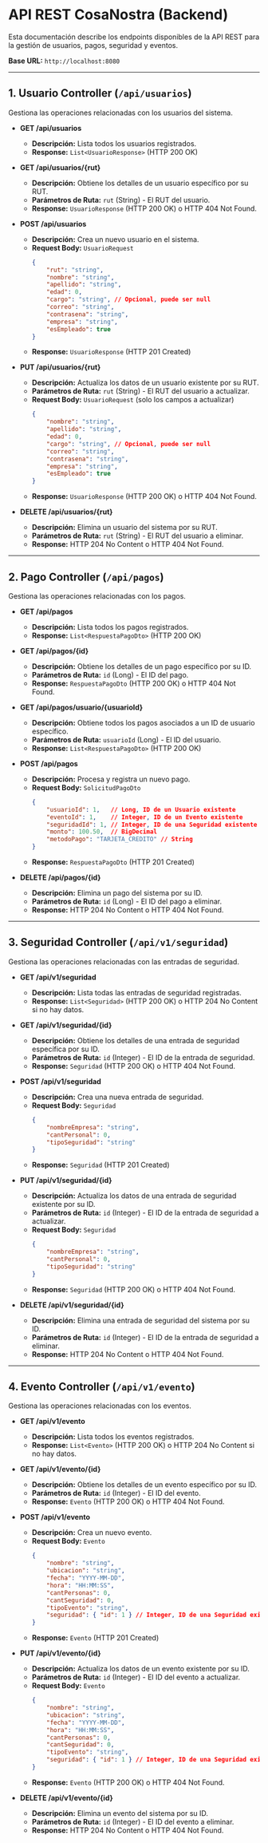# API REST CosaNostra (Backend)

Esta documentación describe los endpoints disponibles de la API REST para la gestión de usuarios, pagos, seguridad y eventos.

**Base URL:** `http://localhost:8080`

---

## **1. Usuario Controller (`/api/usuarios`)**

Gestiona las operaciones relacionadas con los usuarios del sistema.

* **GET /api/usuarios**
    * **Descripción:** Lista todos los usuarios registrados.
    * **Response:** `List<UsuarioResponse>` (HTTP 200 OK)

* **GET /api/usuarios/{rut}**
    * **Descripción:** Obtiene los detalles de un usuario específico por su RUT.
    * **Parámetros de Ruta:** `rut` (String) - El RUT del usuario.
    * **Response:** `UsuarioResponse` (HTTP 200 OK) o HTTP 404 Not Found.

* **POST /api/usuarios**
    * **Descripción:** Crea un nuevo usuario en el sistema.
    * **Request Body:** `UsuarioRequest`
        ```json
        {
            "rut": "string",
            "nombre": "string",
            "apellido": "string",
            "edad": 0,
            "cargo": "string", // Opcional, puede ser null
            "correo": "string",
            "contrasena": "string",
            "empresa": "string",
            "esEmpleado": true
        }
        ```
    * **Response:** `UsuarioResponse` (HTTP 201 Created)

* **PUT /api/usuarios/{rut}**
    * **Descripción:** Actualiza los datos de un usuario existente por su RUT.
    * **Parámetros de Ruta:** `rut` (String) - El RUT del usuario a actualizar.
    * **Request Body:** `UsuarioRequest` (solo los campos a actualizar)
        ```json
        {
            "nombre": "string",
            "apellido": "string",
            "edad": 0,
            "cargo": "string", // Opcional, puede ser null
            "correo": "string",
            "contrasena": "string",
            "empresa": "string",
            "esEmpleado": true
        }
        ```
    * **Response:** `UsuarioResponse` (HTTP 200 OK) o HTTP 404 Not Found.

* **DELETE /api/usuarios/{rut}**
    * **Descripción:** Elimina un usuario del sistema por su RUT.
    * **Parámetros de Ruta:** `rut` (String) - El RUT del usuario a eliminar.
    * **Response:** HTTP 204 No Content o HTTP 404 Not Found.

---

## **2. Pago Controller (`/api/pagos`)**

Gestiona las operaciones relacionadas con los pagos.

* **GET /api/pagos**
    * **Descripción:** Lista todos los pagos registrados.
    * **Response:** `List<RespuestaPagoDto>` (HTTP 200 OK)

* **GET /api/pagos/{id}**
    * **Descripción:** Obtiene los detalles de un pago específico por su ID.
    * **Parámetros de Ruta:** `id` (Long) - El ID del pago.
    * **Response:** `RespuestaPagoDto` (HTTP 200 OK) o HTTP 404 Not Found.

* **GET /api/pagos/usuario/{usuarioId}**
    * **Descripción:** Obtiene todos los pagos asociados a un ID de usuario específico.
    * **Parámetros de Ruta:** `usuarioId` (Long) - El ID del usuario.
    * **Response:** `List<RespuestaPagoDto>` (HTTP 200 OK)

* **POST /api/pagos**
    * **Descripción:** Procesa y registra un nuevo pago.
    * **Request Body:** `SolicitudPagoDto`
        ```json
        {
            "usuarioId": 1,   // Long, ID de un Usuario existente
            "eventoId": 1,    // Integer, ID de un Evento existente
            "seguridadId": 1, // Integer, ID de una Seguridad existente
            "monto": 100.50,  // BigDecimal
            "metodoPago": "TARJETA_CREDITO" // String
        }
        ```
    * **Response:** `RespuestaPagoDto` (HTTP 201 Created)

* **DELETE /api/pagos/{id}**
    * **Descripción:** Elimina un pago del sistema por su ID.
    * **Parámetros de Ruta:** `id` (Long) - El ID del pago a eliminar.
    * **Response:** HTTP 204 No Content o HTTP 404 Not Found.

---

## **3. Seguridad Controller (`/api/v1/seguridad`)**

Gestiona las operaciones relacionadas con las entradas de seguridad.

* **GET /api/v1/seguridad**
    * **Descripción:** Lista todas las entradas de seguridad registradas.
    * **Response:** `List<Seguridad>` (HTTP 200 OK) o HTTP 204 No Content si no hay datos.

* **GET /api/v1/seguridad/{id}**
    * **Descripción:** Obtiene los detalles de una entrada de seguridad específica por su ID.
    * **Parámetros de Ruta:** `id` (Integer) - El ID de la entrada de seguridad.
    * **Response:** `Seguridad` (HTTP 200 OK) o HTTP 404 Not Found.

* **POST /api/v1/seguridad**
    * **Descripción:** Crea una nueva entrada de seguridad.
    * **Request Body:** `Seguridad`
        ```json
        {
            "nombreEmpresa": "string",
            "cantPersonal": 0,
            "tipoSeguridad": "string"
        }
        ```
    * **Response:** `Seguridad` (HTTP 201 Created)

* **PUT /api/v1/seguridad/{id}**
    * **Descripción:** Actualiza los datos de una entrada de seguridad existente por su ID.
    * **Parámetros de Ruta:** `id` (Integer) - El ID de la entrada de seguridad a actualizar.
    * **Request Body:** `Seguridad`
        ```json
        {
            "nombreEmpresa": "string",
            "cantPersonal": 0,
            "tipoSeguridad": "string"
        }
        ```
    * **Response:** `Seguridad` (HTTP 200 OK) o HTTP 404 Not Found.

* **DELETE /api/v1/seguridad/{id}**
    * **Descripción:** Elimina una entrada de seguridad del sistema por su ID.
    * **Parámetros de Ruta:** `id` (Integer) - El ID de la entrada de seguridad a eliminar.
    * **Response:** HTTP 204 No Content o HTTP 404 Not Found.

---

## **4. Evento Controller (`/api/v1/evento`)**

Gestiona las operaciones relacionadas con los eventos.

* **GET /api/v1/evento**
    * **Descripción:** Lista todos los eventos registrados.
    * **Response:** `List<Evento>` (HTTP 200 OK) o HTTP 204 No Content si no hay datos.

* **GET /api/v1/evento/{id}**
    * **Descripción:** Obtiene los detalles de un evento específico por su ID.
    * **Parámetros de Ruta:** `id` (Integer) - El ID del evento.
    * **Response:** `Evento` (HTTP 200 OK) o HTTP 404 Not Found.

* **POST /api/v1/evento**
    * **Descripción:** Crea un nuevo evento.
    * **Request Body:** `Evento`
        ```json
        {
            "nombre": "string",
            "ubicacion": "string",
            "fecha": "YYYY-MM-DD",
            "hora": "HH:MM:SS",
            "cantPersonas": 0,
            "cantSeguridad": 0,
            "tipoEvento": "string",
            "seguridad": { "id": 1 } // Integer, ID de una Seguridad existente. Si es opcional, puede ser null.
        }
        ```
    * **Response:** `Evento` (HTTP 201 Created)

* **PUT /api/v1/evento/{id}**
    * **Descripción:** Actualiza los datos de un evento existente por su ID.
    * **Parámetros de Ruta:** `id` (Integer) - El ID del evento a actualizar.
    * **Request Body:** `Evento`
        ```json
        {
            "nombre": "string",
            "ubicacion": "string",
            "fecha": "YYYY-MM-DD",
            "hora": "HH:MM:SS",
            "cantPersonas": 0,
            "cantSeguridad": 0,
            "tipoEvento": "string",
            "seguridad": { "id": 1 } // Integer, ID de una Seguridad existente. Si es opcional, puede ser null.
        }
        ```
    * **Response:** `Evento` (HTTP 200 OK) o HTTP 404 Not Found.

* **DELETE /api/v1/evento/{id}**
    * **Descripción:** Elimina un evento del sistema por su ID.
    * **Parámetros de Ruta:** `id` (Integer) - El ID del evento a eliminar.
    * **Response:** HTTP 204 No Content o HTTP 404 Not Found.